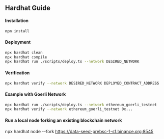 ## Hardhat Guide

#### Installation
```sh
npm install
```

#### Deployment
```sh
npx hardhat clean
npx hardhat compile
npx hardhat run ./scripts/deploy.ts --network DESIRED_NETWORK
```

#### Verification
```sh
npx hardhat verify --network DESIRED_NETWORK DEPLOYED_CONTRACT_ADDRESS
```

#### Example with Goerli Network
```sh
npx hardhat run ./scripts/deploy.ts --network ethereum_goerli_testnet
npx hardhat verify --network ethereum_goerli_testnet 0x...

```

#### Run a local node forking an existing blockchain network
npx hardhat node --fork https://data-seed-prebsc-1-s1.binance.org:8545
